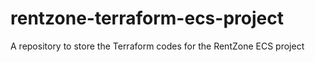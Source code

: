 # rentzone-terraform-ecs-project
A repository to store the Terraform codes for the RentZone ECS project
